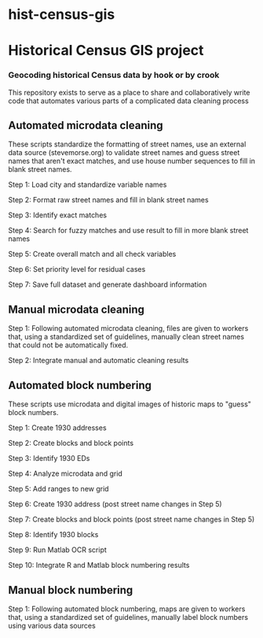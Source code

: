 # hist-census-gis
<h1>Historical Census GIS project</h1>
<h3>Geocoding historical Census data by hook or by crook</h3>
<p>This repository exists to serve as a place to share and collaboratively write code that automates various parts of a complicated data cleaning process</p>
<h2>Automated microdata cleaning</h2>
<p>These scripts standardize the formatting of street names, use an external data source (stevemorse.org) to validate street names and guess street names that aren't exact matches, and use house number sequences to fill in blank street names.</p>
<p>Step 1: Load city and standardize variable names</p>
<p>Step 2: Format raw street names and fill in blank street names</p>
<p>Step 3: Identify exact matches</p>
<p>Step 4: Search for fuzzy matches and use result to fill in more blank street names</p>
<p>Step 5: Create overall match and all check variables</p>
<p>Step 6: Set priority level for residual cases</p>
<p>Step 7: Save full dataset and generate dashboard information
<h2>Manual microdata cleaning</h2>
<p>Step 1: Following automated microdata cleaning, files are given to workers that, using a standardized set of guidelines, manually clean street names that could not be automatically fixed.</p>
<p>Step 2: Integrate manual and automatic cleaning results</p>
<h2>Automated block numbering</h2>
<p>These scripts use microdata and digital images of historic maps to "guess" block numbers.</p>
<p>Step 1: Create 1930 addresses</p>
<p>Step 2: Create blocks and block points</p>
<p>Step 3: Identify 1930 EDs</p>
<p>Step 4: Analyze microdata and grid</p>
<p>Step 5: Add ranges to new grid</p>
<p>Step 6: Create 1930 address (post street name changes in Step 5)</p>
<p>Step 7: Create blocks and block points (post street name changes in Step 5)</p>
<p>Step 8: Identify 1930 blocks</p>
<p>Step 9: Run Matlab OCR script</p>
<p>Step 10: Integrate R and Matlab block numbering results</p>
<h2>Manual block numbering</h2>
<p>Step 1: Following automated block numbering, maps are given to workers that, using a standardized set of guidelines, manually label block numbers using various data sources</p>

<xml Id = msg SRC = "ProjectWorkflow.xml"></xml>
